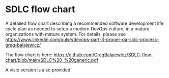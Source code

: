 # SDLC flow chart

A detailed flow chart describing a recommended software development life cycle plan as needed to setup a modern DevOps culture, in a mature organizations with mature system. For details, please see https://www.linkedin.com/pulse/devops-part-3-proper-qa-sldc-process-greg-balajewicz/ 

The flow chart is here: https://github.com/GregBalajewicz/SDLC-flow-chart/blob/main/SDLC%20-%20generic.pdf 

A visio version is also provided. 
